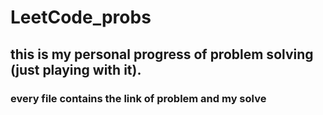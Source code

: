 ﻿# LeetCode_probs
 
 
 ## this is my personal progress of problem solving (just playing with it).
 
 
 ### every file contains the link of problem and my solve
 
